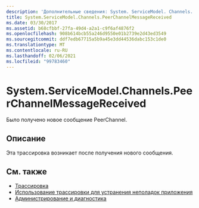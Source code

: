 ```yaml
---
description: 'Дополнительные сведения: System. ServiceModel. Channels. Пирчаннелмессажерецеивед'
title: System.ServiceModel.Channels.PeerChannelMessageReceived
ms.date: 03/30/2017
ms.assetid: b68cfbbf-27fa-49d4-a2a1-c9f6af4876f2
ms.openlocfilehash: 908b614bcb55a246d9550e01b2739e2d43ed3549
ms.sourcegitcommit: ddf7edb67715a5b9a45e3dd44536dabc153c1de0
ms.translationtype: MT
ms.contentlocale: ru-RU
ms.lasthandoff: 02/06/2021
ms.locfileid: "99783460"
---
```

# <a name="systemservicemodelchannelspeerchannelmessagereceived"></a>System.ServiceModel.Channels.PeerChannelMessageReceived

Было получено новое сообщение PeerChannel.  
  
## <a name="description"></a>Описание  

 Эта трассировка возникает после получения нового сообщения.  
  
## <a name="see-also"></a>См. также

- [Трассировка](index.md)
- [Использование трассировки для устранения неполадок приложения](using-tracing-to-troubleshoot-your-application.md)
- [Администрирование и диагностика](../index.md)
